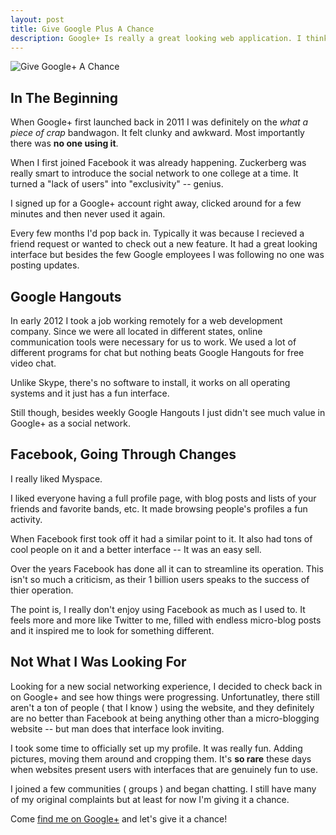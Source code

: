 ```yaml
---
layout: post
title: Give Google Plus A Chance
description: Google+ Is really a great looking web application. I think if it had the user base it would be way more fun to use than Facebook.
---
```


<img src="{{ site.url }}/images/google_plus.jpg" alt="Give Google+ A Chance" />

## In The Beginning

When Google+ first launched back in 2011 I was definitely on the *what a piece of crap* bandwagon. It felt clunky and awkward. Most importantly there was **no one using it**.

When I first joined Facebook it was already happening. Zuckerberg was really smart to introduce the social network to one college at a time. It turned a "lack of users" into "exclusivity" -- genius.

I signed up for a Google+ account right away, clicked around for a few minutes and then never used it again.

Every few months I'd pop back in. Typically it was because I recieved a friend request or wanted to check out a new feature. It had a great looking interface but besides the few Google employees I was following no one was posting updates.

## Google Hangouts

In early 2012 I took a job working remotely for a web development company. Since we were all located in different states, online communication tools were necessary for us to work. We used a lot of different programs for chat but nothing beats Google Hangouts for free video chat.

Unlike Skype, there's no software to install, it works on all operating systems and it just has a fun interface.

Still though, besides weekly Google Hangouts I just didn't see much value in Google+ as a social network.

## Facebook, Going Through Changes

I really liked Myspace.

I liked everyone having a full profile page, with blog posts and lists of your friends and favorite bands, etc. It made browsing people's profiles a fun activity.

When Facebook first took off it had a similar point to it. It also had tons of cool people on it and a better interface -- It was an easy sell.

Over the years Facebook has done all it can to streamline its operation. This isn't so much a criticism, as their 1 billion users speaks to the success of thier operation.

The point is, I really don't enjoy using Facebook as much as I used to. It feels more and more like Twitter to me, filled with endless micro-blog posts and it inspired me to look for something different.

## Not What I Was Looking For

Looking for a new social networking experience, I decided to check back in on Google+ and see how things were progressing. Unfortunatley, there still aren't a ton of people ( that I know ) using the website, and they definitely are no better than Facebook at being anything other than a micro-blogging website -- but man does that interface look inviting.

I took some time to officially set up my profile. It was really fun. Adding pictures, moving them around and cropping them. It's **so rare** these days when websites present users with interfaces that are genuinely fun to use.

I joined a few communities ( groups ) and began chatting. I still have many of my original complaints but at least for now I'm giving it a chance.

Come <a href="https://plus.google.com/u/0/102333084042438038555/posts">find me on Google+</a> and let's give it a chance!